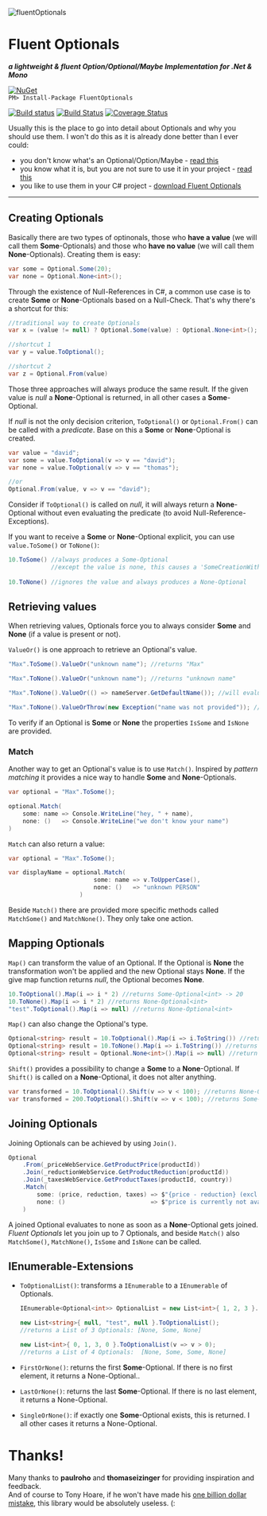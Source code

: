 ![fluentOptionals](https://raw.githubusercontent.com/duffleit/fluentOptionals/master/fluentOptionals.png)

# Fluent Optionals
___a lightweight & fluent Option/Optional/Maybe Implementation for .Net & Mono___

[![NuGet](https://img.shields.io/nuget/v/FluentOptionals.svg?maxAge=2592000)](https://www.nuget.org/packages/FluentOptionals)  
``PM> Install-Package FluentOptionals``

[![Build status](https://ci.appveyor.com/api/projects/status/bn58b7k9xeh9073a?svg=true)](https://ci.appveyor.com/project/duffleit/fluentoptionals)
[![Build Status](https://travis-ci.org/duffleit/fluentOptionals.svg)](https://travis-ci.org/duffleit/fluentOptionals)
[![Coverage Status](https://coveralls.io/repos/github/duffleit/fluentOptionals/badge.svg?branch=master)](https://coveralls.io/github/duffleit/fluentOptionals?branch=master)

Usually this is the place to go into detail about Optionals and why you should use them. I won't do this as it is already done better than I ever could: 
* you don't know what's an Optional/Option/Maybe - [read this](https://en.wikipedia.org/wiki/Option_type)
* you know what it is, but you are not sure to use it in your project - [read this](http://programmers.stackexchange.com/a/12836)
* you like to use them in your C# project - [download Fluent Optionals](https://www.nuget.org/packages/FluentOptionals)

---

## Creating Optionals

Basically there are two types of optinonals, those who __have a value__ (we will call them __Some__-Optionals) and those who __have no value__ (we will call them __None__-Optionals). Creating them is easy:

```csharp
var some = Optional.Some(20);
var none = Optional.None<int>();
```

Through the existence of Null-References in C#, a common use case is to create __Some__ or __None__-Optionals based on a Null-Check. That's why there's a shortcut for this: 

```csharp
//traditional way to create Optionals
var x = (value != null) ? Optional.Some(value) : Optional.None<int>();

//shortcut 1
var y = value.ToOptional(); 

//shortcut 2
var z = Optional.From(value)
```

Those three approaches will always produce the same result. If the given value is _null_ a __None__-Optional is returned, in all other cases a __Some__-Optional.

If _null_ is not the only decision criterion, ``ToOptional()`` or ``Optional.From()`` can be called with a _predicate_. Base on this a __Some__ or __None__-Optional is created. 

```csharp
var value = "david";
var some = value.ToOptional(v => v == "david");
var none = value.ToOptional(v => v == "thomas");

//or
Optional.From(value, v => v == "david");
```

Consider if `ToOptional()` is called on _null_, it will always return a __None__-Optional without even evaluating the predicate (to avoid Null-Reference-Exceptions).

If you want to receive a __Some__ or __None__-Optional explicit, you can use ``value.ToSome()`` or ``ToNone()``:

```csharp
10.ToSome() //always produces a Some-Optional
            //except the value is none, this causes a 'SomeCreationWithNullException'
            
10.ToNone() //ignores the value and always produces a None-Optional
```

## Retrieving values

When retrieving values, Optionals force you to always consider __Some__ and __None__ (if a value is present or not).

``ValueOr()`` is one approach to retrieve an Optional's value. 

```csharp
"Max".ToSome().ValueOr("unknown name"); //returns "Max"

"Max".ToNone().ValueOr("unknown name"); //returns "unknown name"

"Max".ToNone().ValueOr(() => nameServer.GetDefaultName()); //will evaluate value lazy

"Max".ToNone().ValueOrThrow(new Exception("name was not provided")); //throws exception 
```

To verify if an Optional is __Some__ or __None__ the properties ``IsSome`` and ``IsNone`` are provided.

### Match  
Another way to get an Optional's value is to use ``Match()``. Inspired by _pattern matching_ it provides a nice way to handle __Some__ and __None__-Optionals.

```csharp
var optional = "Max".ToSome();

optional.Match(
    some: name => Console.WriteLine("hey, " + name),
    none: ()   => Console.WriteLine("we don't know your name")
)
```

``Match`` can also return a value:

```csharp
var optional = "Max".ToSome();

var displayName = optional.Match(
                        some: name => v.ToUpperCase(),
                        none: ()   => "unknown PERSON"
                    )
```

Beside ``Match()`` there are provided more specific methods called ``MatchSome()``  and ``MatchNone()``. They only take one action.

## Mapping Optionals

``Map()`` can transform the value of an Optional. If the Optional is __None__ the transformation won't be applied and the new Optional stays __None__. If the give map function returns _null_, the Optional becomes __None__.

```csharp    
10.ToOptional().Map(i => i * 2) //returns Some-Optional<int> -> 20
10.ToNone().Map(i => i * 2) //returns None-Optional<int>
"test".ToOptional().Map(i => null) //returns None-Optional<int> 
```

``Map()`` can also change the Optional's type.

```csharp
Optional<string> result = 10.ToOptional().Map(i => i.ToString()) //returns Some-Optional<String> -> "10"
Optional<string> result = 10.ToNone().Map(i => i.ToString()) //returns None-Optional<String>
Optional<string> result = Optional.None<int>().Map(i => null) //return None-Optional<String>
```

``Shift()`` provides a possibility to change a __Some__ to a __None__-Optional. If ``Shift()`` is called on a __None__-Optional, it does not alter anything. 

```csharp
var transformed = 10.ToOptional().Shift(v => v < 100); //returns None-Optional<int>
var transformed = 200.ToOptional().Shift(v => v < 100); //returns Some-Optional<int> -> 200
```

## Joining Optionals

Joining Optionals can be achieved by using ``Join()``.

```csharp
Optional
    .From(_priceWebService.GetProductPrice(productId))
    .Join(_reductionWebService.GetProductReduction(productId))
    .Join(_taxesWebService.GetProductTaxes(productId, country))
    .Match(
        some: (price, reduction, taxes) => $"{price - reduction} (excl. {taxes}% taxes)",
        none: ()                        => $"price is currently not available"
    )
```

A joined Optional evaluates to none as soon as a __None__-Optional gets joined. 
_Fluent Optionals_ let you join up to 7 Optionals, and beside ``Match()`` also ``MatchSome()``, ``MatchNone()``, ``IsSome`` and ``IsNone`` can be called.

## IEnumerable-Extensions

* ``ToOptionalList()``: transforms a ``IEnumerable`` to a ``IEnumerable`` of Optionals.

    ```csharp
    IEnumerable<Optional<int>> OptionalList = new List<int>{ 1, 2, 3 }.ToOptionalList();
    
    new List<string>{ null, "test", null }.ToOptionalList();
    //returns a List of 3 Optionals: [None, Some, None] 
    
    new List<int>{ 0, 1, 3, 0 }.ToOptionalList(v => v > 0);
    //returns a List of 4 Optionals:  [None, Some, Some, None] 
    ```

* ``FirstOrNone()``: returns the first __Some__-Optional. If there is no first element, it returns a None-Optional..

* ``LastOrNone()``: returns the last __Some__-Optional. If there is no last element, it returns a None-Optional.

* ``SingleOrNone()``: if exactly one __Some__-Optional exists, this is returned. I all other cases it returns a None-Optional.  

# Thanks!

Many thanks to __paulroho__ and __thomaseizinger__ for providing inspiration and feedback.  
And of course to Tony Hoare, if he won't have made his [one billion dollar mistake](http://www.infoq.com/presentations/Null-References-The-Billion-Dollar-Mistake-Tony-Hoare), this library would be absolutely useless. (:
